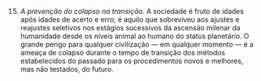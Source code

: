 ﻿15. *A prevenção do colapso na transição.* A sociedade é fruto de idades após idades de acerto e erro; é aquilo que sobreviveu aos ajustes e reajustes seletivos nos estágios sucessivos da ascensão milenar da humanidade desde os níveis animal ao humano do status planetário. O grande perigo para qualquer civilização — em qualquer momento — é a ameaça de colapso durante o tempo de transição dos métodos estabelecidos do passado para os procedimentos novos e melhores, mas não testados, do futuro. 